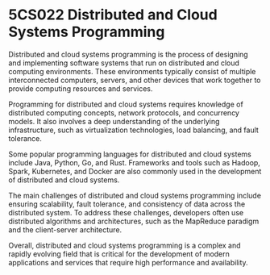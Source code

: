 # 5CS022 Distributed and Cloud Systems Programming
 
Distributed and cloud systems programming is the process of designing and implementing software systems that run on distributed and cloud computing environments. These environments typically consist of multiple interconnected computers, servers, and other devices that work together to provide computing resources and services.

Programming for distributed and cloud systems requires knowledge of distributed computing concepts, network protocols, and concurrency models. It also involves a deep understanding of the underlying infrastructure, such as virtualization technologies, load balancing, and fault tolerance.

Some popular programming languages for distributed and cloud systems include Java, Python, Go, and Rust. Frameworks and tools such as Hadoop, Spark, Kubernetes, and Docker are also commonly used in the development of distributed and cloud systems.

The main challenges of distributed and cloud systems programming include ensuring scalability, fault tolerance, and consistency of data across the distributed system. To address these challenges, developers often use distributed algorithms and architectures, such as the MapReduce paradigm and the client-server architecture.

Overall, distributed and cloud systems programming is a complex and rapidly evolving field that is critical for the development of modern applications and services that require high performance and availability.
